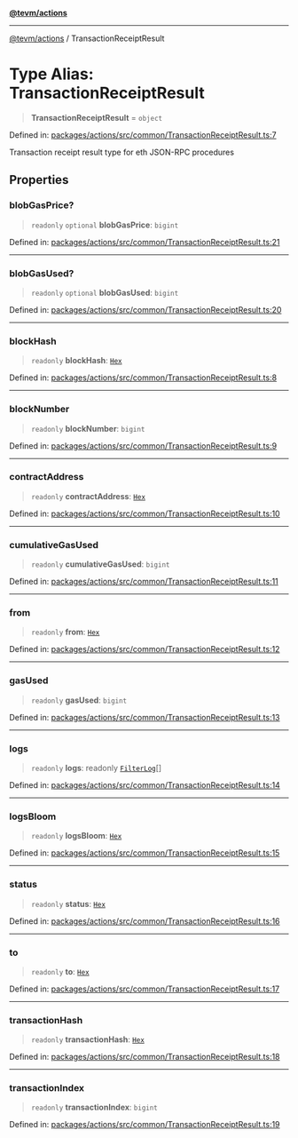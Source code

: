 [**@tevm/actions**](../README.md)

***

[@tevm/actions](../globals.md) / TransactionReceiptResult

# Type Alias: TransactionReceiptResult

> **TransactionReceiptResult** = `object`

Defined in: [packages/actions/src/common/TransactionReceiptResult.ts:7](https://github.com/evmts/tevm-monorepo/blob/main/packages/actions/src/common/TransactionReceiptResult.ts#L7)

Transaction receipt result type for eth JSON-RPC procedures

## Properties

### blobGasPrice?

> `readonly` `optional` **blobGasPrice**: `bigint`

Defined in: [packages/actions/src/common/TransactionReceiptResult.ts:21](https://github.com/evmts/tevm-monorepo/blob/main/packages/actions/src/common/TransactionReceiptResult.ts#L21)

***

### blobGasUsed?

> `readonly` `optional` **blobGasUsed**: `bigint`

Defined in: [packages/actions/src/common/TransactionReceiptResult.ts:20](https://github.com/evmts/tevm-monorepo/blob/main/packages/actions/src/common/TransactionReceiptResult.ts#L20)

***

### blockHash

> `readonly` **blockHash**: [`Hex`](Hex.md)

Defined in: [packages/actions/src/common/TransactionReceiptResult.ts:8](https://github.com/evmts/tevm-monorepo/blob/main/packages/actions/src/common/TransactionReceiptResult.ts#L8)

***

### blockNumber

> `readonly` **blockNumber**: `bigint`

Defined in: [packages/actions/src/common/TransactionReceiptResult.ts:9](https://github.com/evmts/tevm-monorepo/blob/main/packages/actions/src/common/TransactionReceiptResult.ts#L9)

***

### contractAddress

> `readonly` **contractAddress**: [`Hex`](Hex.md)

Defined in: [packages/actions/src/common/TransactionReceiptResult.ts:10](https://github.com/evmts/tevm-monorepo/blob/main/packages/actions/src/common/TransactionReceiptResult.ts#L10)

***

### cumulativeGasUsed

> `readonly` **cumulativeGasUsed**: `bigint`

Defined in: [packages/actions/src/common/TransactionReceiptResult.ts:11](https://github.com/evmts/tevm-monorepo/blob/main/packages/actions/src/common/TransactionReceiptResult.ts#L11)

***

### from

> `readonly` **from**: [`Hex`](Hex.md)

Defined in: [packages/actions/src/common/TransactionReceiptResult.ts:12](https://github.com/evmts/tevm-monorepo/blob/main/packages/actions/src/common/TransactionReceiptResult.ts#L12)

***

### gasUsed

> `readonly` **gasUsed**: `bigint`

Defined in: [packages/actions/src/common/TransactionReceiptResult.ts:13](https://github.com/evmts/tevm-monorepo/blob/main/packages/actions/src/common/TransactionReceiptResult.ts#L13)

***

### logs

> `readonly` **logs**: readonly [`FilterLog`](FilterLog.md)[]

Defined in: [packages/actions/src/common/TransactionReceiptResult.ts:14](https://github.com/evmts/tevm-monorepo/blob/main/packages/actions/src/common/TransactionReceiptResult.ts#L14)

***

### logsBloom

> `readonly` **logsBloom**: [`Hex`](Hex.md)

Defined in: [packages/actions/src/common/TransactionReceiptResult.ts:15](https://github.com/evmts/tevm-monorepo/blob/main/packages/actions/src/common/TransactionReceiptResult.ts#L15)

***

### status

> `readonly` **status**: [`Hex`](Hex.md)

Defined in: [packages/actions/src/common/TransactionReceiptResult.ts:16](https://github.com/evmts/tevm-monorepo/blob/main/packages/actions/src/common/TransactionReceiptResult.ts#L16)

***

### to

> `readonly` **to**: [`Hex`](Hex.md)

Defined in: [packages/actions/src/common/TransactionReceiptResult.ts:17](https://github.com/evmts/tevm-monorepo/blob/main/packages/actions/src/common/TransactionReceiptResult.ts#L17)

***

### transactionHash

> `readonly` **transactionHash**: [`Hex`](Hex.md)

Defined in: [packages/actions/src/common/TransactionReceiptResult.ts:18](https://github.com/evmts/tevm-monorepo/blob/main/packages/actions/src/common/TransactionReceiptResult.ts#L18)

***

### transactionIndex

> `readonly` **transactionIndex**: `bigint`

Defined in: [packages/actions/src/common/TransactionReceiptResult.ts:19](https://github.com/evmts/tevm-monorepo/blob/main/packages/actions/src/common/TransactionReceiptResult.ts#L19)

